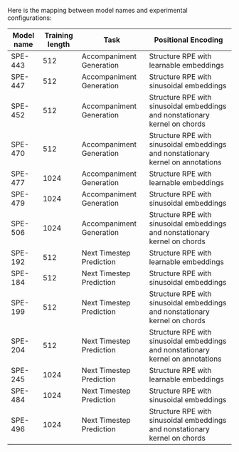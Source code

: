 Here is the mapping between model names and experimental configurations:


| Model name | Training length | Task                     | Positional Encoding                                                       | 
|------------|-----------------|--------------------------|---------------------------------------------------------------------------|
| SPE-443    | 512             | Accompaniment Generation | Structure RPE with learnable embeddings                                   |
| SPE-447    | 512             | Accompaniment Generation | Structure RPE with sinusoidal embeddings                                  |
| SPE-452    | 512             | Accompaniment Generation | Structure RPE with sinusoidal embeddings and nonstationary kernel on chords      |
| SPE-470    | 512             | Accompaniment Generation | Structure RPE with sinusoidal embeddings and nonstationary kernel on annotations |
| SPE-477    | 1024            | Accompaniment Generation | Structure RPE with learnable embeddings                                   |
| SPE-479    | 1024            | Accompaniment Generation | Structure RPE with sinusoidal embeddings                                  |
| SPE-506    | 1024            | Accompaniment Generation | Structure RPE with sinusoidal embeddings and nonstationary kernel on chords      |
| SPE-192    | 512             | Next Timestep Prediction | Structure RPE with learnable embeddings                                   |
| SPE-184    | 512             | Next Timestep Prediction | Structure RPE with sinusoidal embeddings                                  |
| SPE-199    | 512             | Next Timestep Prediction | Structure RPE with sinusoidal embeddings and nonstationary kernel on chords      |
| SPE-204    | 512             | Next Timestep Prediction | Structure RPE with sinusoidal embeddings and nonstationary kernel on annotations |
| SPE-245    | 1024            | Next Timestep Prediction | Structure RPE with learnable embeddings                                   |
| SPE-484    | 1024            | Next Timestep Prediction | Structure RPE with sinusoidal embeddings                                  |
| SPE-496    | 1024            | Next Timestep Prediction | Structure RPE with sinusoidal embeddings and nonstationary kernel on chords      |
